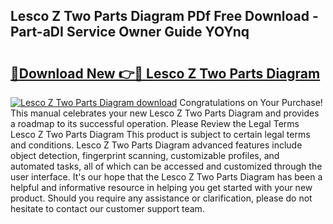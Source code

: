 ## Lesco Z Two Parts Diagram PDf Free Download - Part-aDI Service Owner Guide YOYnq

# <h2><a href="http://dfkwsbk.blite.top/?on=Lesco+Z+Two+Parts+Diagram">🔗Download New 👉🔴 Lesco Z Two Parts Diagram</a></h2>

[![Lesco Z Two Parts Diagram download](https://i.imgur.com/lujVjoI.png)](http://dfkwsbk.blite.top/?on=Lesco+Z+Two+Parts+Diagram)
Congratulations on Your Purchase! This manual celebrates your new Lesco Z Two Parts Diagram and provides a roadmap to its successful operation. Please Review the Legal Terms Lesco Z Two Parts Diagram This product is subject to certain legal terms and conditions. Lesco Z Two Parts Diagram advanced features include object detection, fingerprint scanning, customizable profiles, and automated tasks, all of which can be accessed and customized through the user interface. It's our hope that the Lesco Z Two Parts Diagram has been a helpful and informative resource in helping you get started with your new product. Should you require any assistance or clarification, please do not hesitate to contact our customer support team.
